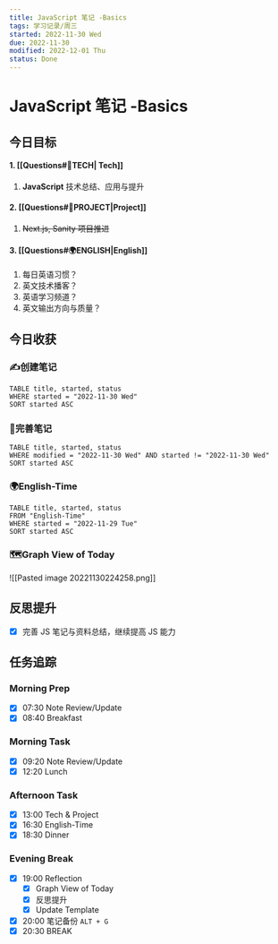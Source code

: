 ```yaml
---
title: JavaScript 笔记 -Basics
tags: 学习记录/周三
started: 2022-11-30 Wed
due: 2022-11-30
modified: 2022-12-01 Thu
status: Done
---
```

# JavaScript 笔记 -Basics
## 今日目标
#### 1. [[Questions#🚀TECH| Tech]]
1. **JavaScript** 技术总结、应用与提升
#### 2. [[Questions#🚀PROJECT|Project]]
1. ~~Next.js, Sanity 项目推进~~
#### 3. [[Questions#🌍ENGLISH|English]]
1. 每日英语习惯？
2. 英文技术播客？
3. 英语学习频道？
4. 英文输出方向与质量？

## 今日收获
### ✍️创建笔记

```dataview
TABLE title, started, status
WHERE started = "2022-11-30 Wed"
SORT started ASC
```

### 📝完善笔记

```dataview
TABLE title, started, status
WHERE modified = "2022-11-30 Wed" AND started != "2022-11-30 Wed"
SORT started ASC
```

### 🌍English-Time

```dataview
TABLE title, started, status
FROM "English-Time"
WHERE started = "2022-11-29 Tue"
SORT started ASC
```

### 🗺️Graph View of Today
![[Pasted image 20221130224258.png]]

## 反思提升
- [x] 完善 JS 笔记与资料总结，继续提高 JS 能力
## 任务追踪
### Morning Prep
- [x] 07:30 Note Review/Update
- [x] 08:40 Breakfast
### Morning Task
- [x] 09:20 Note Review/Update
- [x] 12:20 Lunch
### Afternoon Task
- [x] 13:00 Tech & Project
- [x] 16:30 English-Time
- [x] 18:30 Dinner
### Evening Break
- [x] 19:00 Reflection
	- [x] Graph View of Today
	- [x] 反思提升
	- [x] Update Template 
- [x] 20:00 笔记备份 `ALT + G`
- [x] 20:30 BREAK